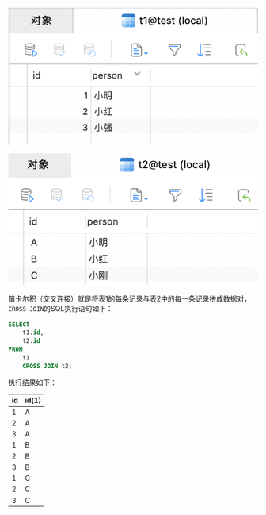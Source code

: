 ![image-20220519005035198](CROSS%20JOIN.assets/image-20220519005035198.png)

![image-20220519005112806](CROSS%20JOIN.assets/image-20220519005112806-2892674.png)

笛卡尔积（交叉连接）就是将表1的每条记录与表2中的每一条记录拼成数据对，`CROSS JOIN`的SQL执行语句如下：

```sql
SELECT
	t1.id,
	t2.id 
FROM
	t1
	CROSS JOIN t2;
```

执行结果如下：

| id   | id(1) |
| ---- | ----- |
| 1    | A     |
| 2    | A     |
| 3    | A     |
| 1    | B     |
| 2    | B     |
| 3    | B     |
| 1    | C     |
| 2    | C     |
| 3    | C     |

